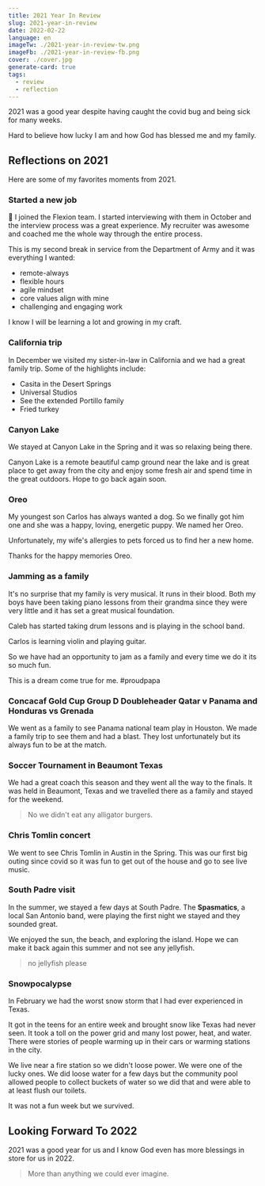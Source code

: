 ```yaml
---
title: 2021 Year In Review
slug: 2021-year-in-review
date: 2022-02-22
language: en
imageTw: ./2021-year-in-review-tw.png
imageFb: ./2021-year-in-review-fb.png
cover: ./cover.jpg
generate-card: true
tags:
  - review
  - reflection
---
```


2021 was a good year despite having caught the covid bug and being sick for many weeks.

Hard to believe how lucky I am and how God has blessed me and my family.

## Reflections on 2021

Here are some of my favorites moments from 2021.

### Started a new job

<!-- TODO: Add an image -->

:tada: I joined the Flexion team. I started interviewing with them in October and the interview process was a great experience. My recruiter was awesome and coached me the whole way through the entire process.

This is my second break in service from the Department of Army and it was everything I wanted:

- remote-always
- flexible hours
- agile mindset
- core values align with mine
- challenging and engaging work

I know I will be learning a lot and growing in my craft.

### California trip

<!-- TODO: Add an image -->

In December we visited my sister-in-law in California and we had a great family trip. Some of the highlights include:

- Casita in the Desert Springs
- Universal Studios
- See the extended Portillo family
- Fried turkey

### Canyon Lake

<!-- TODO: Add an image -->

We stayed at Canyon Lake in the Spring and it was so relaxing being there.

Canyon Lake is a remote beautiful camp ground near the lake and is great place to get away from the city and enjoy some fresh air and spend time in the great outdoors. Hope to go back again soon.

### Oreo

<!-- TODO: Add an image -->

My youngest son Carlos has always wanted a dog. So we finally got him one and she was a happy, loving, energetic puppy. We named her Oreo.

Unfortunately, my wife's allergies to pets forced us to find her a new home.

Thanks for the happy memories Oreo.

### Jamming as a family

<!-- TODO: Add an image -->

It's no surprise that my family is very musical. It runs in their blood. Both my boys have been taking piano lessons from their grandma since they were very little and it has set a great musical foundation.

Caleb has started taking drum lessons and is playing in the school band.

Carlos is learning violin and playing guitar.

So we have had an opportunity to jam as a family and every time we do it its so much fun.

This is a dream come true for me. #proudpapa

### Concacaf Gold Cup Group D Doubleheader Qatar v Panama and Honduras vs Grenada

<!-- TODO: Add an image -->

We went as a family to see Panama national team play in Houston. We made a family trip to see them and had a blast. They lost unfortunately but its always fun to be at the match.

### Soccer Tournament in Beaumont Texas

<!-- TODO: Add an image -->

We had a great coach this season and they went all the way to the finals. It was held in Beaumont, Texas and we travelled there as a family and stayed for the weekend.

> No we didn't eat any alligator burgers.

### Chris Tomlin concert

<!-- TODO: Add an image -->

We went to see Chris Tomlin in Austin in the Spring. This was our first big outing since covid so it was fun to get out of the house and go to see live music.

### South Padre visit

<!-- TODO: Add an image -->

In the summer, we stayed a few days at South Padre. The **Spasmatics**, a local San Antonio band, were playing the first night we stayed and they sounded great.

We enjoyed the sun, the beach, and exploring the island. Hope we can make it back again this summer and not see any jellyfish.

> no jellyfish please

### Snowpocalypse

<!-- TODO: Add an image -->

In February we had the worst snow storm that I had ever experienced in Texas.

It got in the teens for an entire week and brought snow like Texas had never seen. It took a toll on the power grid and many lost power, heat, and water. There were stories of people warming up in their cars or warming stations in the city.

We live near a fire station so we didn't loose power. We were one of the lucky ones. We did loose water for a few days but the community pool allowed people to collect buckets of water so we did that and were able to at least flush our toilets.

It was not a fun week but we survived.

## Looking Forward To 2022

<!-- TODO: Add an image -->

2021 was a good year for us and I know God even has more blessings in store for us in 2022.

> More than anything we could ever imagine.
